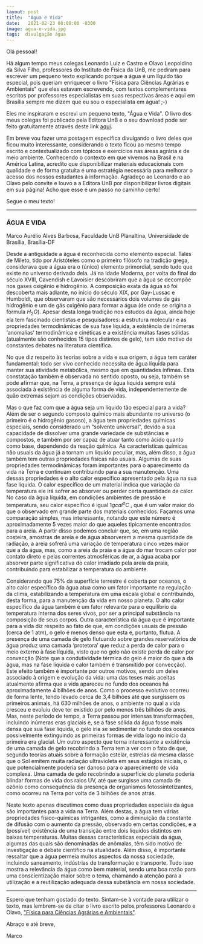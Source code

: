 ```yaml
---
layout: post
title:  "Água e Vida"
date:   2021-02-23 08:00:00 -0300
image: agua-e-vida.jpg
tags:  divulgação água
---
```

Olá pessoal!

Há algum tempo meus colegas Leonardo Luiz e Castro e Olavo Leopoldino da Silva Filho, professores do Instituto de Física da UnB, me pediram para escrever um pequeno 
texto explicando porque a água é um líquido tão especial, pois queriam enriquecer o livro 
"Física para Ciências Agrárias e Ambientais" que eles estavam escrevendo, com textos complementares escritos por professores
especialistas em suas respectivas áreas e aqui em Brasília sempre me dizem que eu sou o especialista em água! ;-)

Eles me inspiraram e escrevi um pequeno texto, "Água e Vida". O livro dos meus colegas foi publicado pela Editora UnB e 
o seu download pode ser feito gratuitamente através deste link [aqui][fisica-agraria-ambiental]. 

Em breve vou fazer uma postagem específica divulgando o livro deles que ficou muito interessante, considerando o texto 
ficou ao mesmo tempo escrito e contextualizado com tópicos e exercícios nas áreas agrária e de meio ambiente. 
Conhecendo o contexto em que vivemos na Brasil e na América Latina, acredito que disponibilizar materiais educacionais 
com qualidade e de forma gratuita é uma estratégia necessária para melhorar o acesso dos nossos estudantes à informação. 
Agradeço ao Leonardo e ao Olavo pelo convite e louvo a a Editora UnB por disponibilizar livros digitais em sua página!
Acho que esse é um passo no caminho certo! 

Segue o meu texto!

***

### ÁGUA E VIDA

Marco Aurélio Alves Barbosa, Faculdade UnB Planaltina, Universidade de Brasília, Brasília-DF

Desde a antiguidade a água é reconhecida como elemento especial.
Tales de Mileto, tido por Aristóteles como o primeiro filósofo na tradição
grega, considerava que a água era o (único) elemento primordial, sendo
tudo que existe no universo derivado dela. Já na Idade Moderna, por volta
do final do século XVIII, Cavendish e Lavoisier descobriram que a água se
decompõe nos gases oxigênio e hidrogênio. A composição exata da água
só foi descoberta mais adiante, no início do século XIX, por Gay-Lussac
e Humboldt, que observaram que são necessários dois volumes de gás
hidrogênio e um de gás oxigênio para formar a água (de onde se origina
a fórmula $H_2O$). Apesar desta longa tradição nos estudos da água, ainda
hoje ela tem fascinado cientistas e pesquisadores: a estrutura molecular
e as propriedades termodinâmicas de sua fase líquida, a existência de
inúmeras ‘anomalias’ termodinâmica e cinéticas e a existência muitas
fases sólidas (atualmente são conhecidos 15 tipos distintos de gelo), tem
sido motivo de constantes debates na literatura científica.

No que diz respeito às teorias sobre a vida e sua origem, a água tem
caráter fundamental: todo ser vivo conhecido necessita de água líquida
para manter sua atividade metabólica, mesmo que em quantidades ínfimas. Esta constatação também é observada no sentido oposto, ou seja,
também se pode afirmar que, na Terra, a presença de água líquida sempre
está associada à existência de alguma forma de vida, independentemente
de quão extremas sejam as condições observadas.

Mas o que faz com que a água seja um líquido tão especial para
a vida? Além de ser o segundo composto químico mais abundante no
universo (o primeiro é o hidrogênio gasoso), a água tem propriedades
químicas especiais, sendo considerado um “solvente universal”, devido
a sua capacidade de dissolver uma grande variedade de substâncias e
compostos, e também por ser capaz de atuar tanto como ácido quanto
como base, dependendo da reação química. As características químicas
não usuais da água já a tornam um líquido peculiar, mas, além disso, a
água também tem outras propriedades físicas não usuais. Algumas de
suas propriedades termodinâmicas foram importantes para o aparecimento da vida na Terra e continuam contribuindo para a sua manutenção.
Uma dessas propriedades é o alto calor específico apresentado pela água
na sua fase líquida. O calor específico de um material indica que variação
da temperatura ele irá sofrer ao absorver ou perder certa quantidade de
calor. No caso da água líquida, em condições ambientes de pressão e
temperatura, seu calor específico é igual $1 g cal^o C$  , que é um valor maior do
que o observado em grande parte dos materiais conhecidos. Façamos
uma comparação simples, mas interessante, notando que este número é
aproximadamente 5 vezes maior do que aqueles tipicamente encontrados
para a areia. A partir disso podemos concluir que, se, em uma região
costeira, amostras de areia e de água absorverem a mesma quantidade
de radiação, a areia sofrerá uma variação de temperatura cinco vezes
maior que a da água, mas, como a areia da praia e a água do mar trocam
calor por contato direto e pelas correntes atmosféricas de ar, a água
acaba por absorver parte significativa do calor irradiado pela areia da
praia, contribuindo para estabilizar a temperatura do ambiente.

Considerando que 75% da superfície terrestre é coberta por oceanos, o alto calor específico da água atua como um fator importante na
regulação da clima, estabilizando a temperatura em uma escala global
e contribuindo, desta forma, para a manutenção da vida em nosso planeta. O alto calor específico da água também é um fator relevante para
o equilíbrio da temperatura interna dos seres vivos, por ser a principal
substância na composição de seus corpos. Outra característica da água
que é importante para a vida diz respeito ao fato de que, em condições
usuais de pressão (cerca de 1 atm), o gelo é menos denso que esta e,
portanto, flutua. A presença de uma camada de gelo flutuando sobre
grandes reservatórios de água produz uma camada ‘protetora’ que reduz
a perda de calor para o meio externo à fase líquida, visto que no gelo não
existe perda de calor por convecção (Note  que a condutividade térmica do gelo é maior do que a da água, 
mas na fase líquida o calor também é transmitido por convecção). Este efeito também é importante
por outros motivos, sendo um deles associado à origem e evolução da
vida: uma das teses mais aceitas atualmente afirma que a vida apareceu
no fundo dos oceanos há aproximadamente 4 bilhões de anos. Como
o processo evolutivo ocorreu de forma lente, tendo levado cerca de 3,4
bilhões até que surgissem os primeiros animais, há 630 milhões de anos,
o ambiente no qual a vida cresceu e evoluiu deve ter existido por pelo
menos três bilhões de anos. Mas, neste período de tempo, a Terra passou
por intensas transformações, incluindo inúmeras eras glaciais e, se a
fase sólida da água fosse mais densa que sua fase líquida, o gelo iria se
sedimentar no fundo dos oceanos possivelmente extinguindo as primeiras
formas de vida logo no início da primeira era glacial. Um outro aspecto
que torna interessante a existência de uma camada de gelo recobrindo a
Terra tem a ver com o fato de que, segundo teorias atuais sobre a formação estelar, estrelas da mesma classe que o Sol emitem muita radiação
ultravioleta em seus estágios iniciais, o que potencialmente poderia ser
danoso para o aparecimento de vida complexa. Uma camada de gelo
recobrindo a superfície do planeta poderia blindar formas de vida dos
raios UV, até que surgisse uma camada de ozônio como consequência da
presença de organismos fotossintetizantes, como ocorreu na Terra por
volta de 3 bilhões de anos atrás.

Neste texto apenas discutimos como duas propriedades especiais
da água são importantes para a vida na Terra. Além destas, a água tem
várias propriedades físico-químicas intrigantes, como a diminuição da
constante de difusão com o aumento da pressão, observado em certas
condições, e a (possível) existência de uma transição entre dois líquidos
distintos em baixas temperaturas. Muitas dessas características especiais da água, algumas das quais são denominadas de anômalas, têm sido
motivo de investigação e debate científico na atualidade. Além disso, é
importante ressaltar que a água permeia muitos aspectos da nossa sociedade, incluindo saneamento, indústrias de transformação e transporte.
Tudo isso mostra a relevância da água como bem material, sendo uma
boa razão para uma conscientização maior sobre o tema, chamando a
atenção para a utilização e a reutilização adequada dessa substância em
nossa sociedade.

***

Espero que tenham gostado do texto. 
Sintam-se à vontade para utilizar o texto, mas lembrem-se de citar o livro escrito pelos professores Leonardo e Olavo,
["Física para Ciências Agrárias e Ambientais"][fisica-agraria-ambiental].

Abraço e até breve,

Marco

[fisica-agraria-ambiental]: https://livros.unb.br/index.php/portal/catalog/book/38/
[jekyll-website]: https://jekyllrb.com/